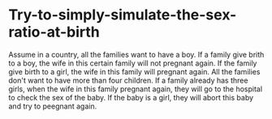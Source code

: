 # Try-to-simply-simulate-the-sex-ratio-at-birth
Assume in a country, all the families want to have a boy. If a family give brith to a boy, the wife in this certain family will not pregnant again. If the family give birth to a girl, the wife in this family will pregnant again. All the families don't want to have more than four children. If a family already has three girls, when the wife in this family pregnant again, they will go to the hospital to check the sex of the baby. If the baby is a girl, they will abort this baby and try to peegnant again.
